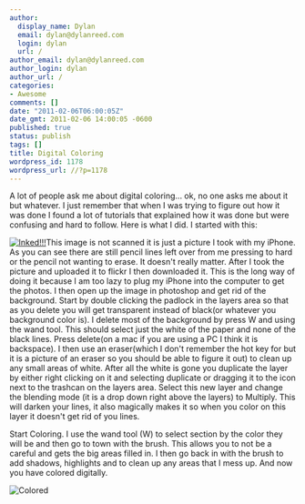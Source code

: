 ```yaml
---
author:
  display_name: Dylan
  email: dylan@dylanreed.com
  login: dylan
  url: /
author_email: dylan@dylanreed.com
author_login: dylan
author_url: /
categories:
- Awesome
comments: []
date: "2011-02-06T06:00:05Z"
date_gmt: 2011-02-06 14:00:05 -0600
published: true
status: publish
tags: []
title: Digital Coloring
wordpress_id: 1178
wordpress_url: //?p=1178
---
```


A lot of people ask me about digital coloring... ok, no one asks me about it but whatever. I just remember that when I was trying to figure out how it was done I found a lot of tutorials that explained how it was done but were confusing and hard to follow. Here is what I did. I started with this:

[![][1]][2]This image is not scanned it is just a picture I took with my iPhone. As you can see there are still pencil lines left over from me pressing to hard or the pencil not wanting to erase. It doesn't really matter. After I took the picture and uploaded it to flickr I then downloaded it. This is the long way of doing it because I am too lazy to plug my iPhone into the computer to get the photos. I then open up the image in photoshop and get rid of the background. Start by double clicking the padlock in the layers area so that as you delete you will get transparent instead of black(or whatever you background color is). I delete most of the background by press W and using the wand tool. This should select just the white of the paper and none of the black lines. Press delete(on a mac if you are using a PC I think it is backspace). I then use an eraser(which I don't remember the hot key for but it is a picture of an eraser so you should be able to figure it out) to clean up any small areas of white. After all the white is gone you duplicate the layer by either right clicking on it and selecting duplicate or dragging it to the icon next to the trashcan on the layers area. Select this new layer and change the blending mode (it is a drop down right above the layers) to Multiply. This will darken your lines, it also magically makes it so when you color on this layer it doesn't get rid of you lines.

   [1]: http://farm6.static.flickr.com/5014/5416160671_860313d90c.jpg (Inked!!!)
   [2]: http://farm6.static.flickr.com/5014/5416160671_860313d90c.jpg

Start Coloring. I use the wand tool (W) to select section by the color they will be and then go to town with the brush. This allows you to not be a careful and gets the big areas filled in. I then go back in with the brush to add shadows, highlights and to clean up any areas that I mess up. And now you have colored digitally.

![][3]

   [3]: http://farm6.static.flickr.com/5092/5416283057_f01281c847_o.jpg (Colored)

